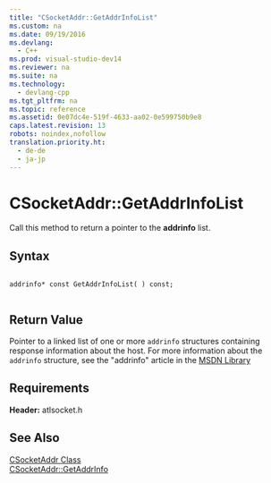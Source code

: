 ```yaml
---
title: "CSocketAddr::GetAddrInfoList"
ms.custom: na
ms.date: 09/19/2016
ms.devlang: 
  - C++
ms.prod: visual-studio-dev14
ms.reviewer: na
ms.suite: na
ms.technology: 
  - devlang-cpp
ms.tgt_pltfrm: na
ms.topic: reference
ms.assetid: 0e07dc4e-519f-4633-aa02-0e599750b9e8
caps.latest.revision: 13
robots: noindex,nofollow
translation.priority.ht: 
  - de-de
  - ja-jp
---
```

# CSocketAddr::GetAddrInfoList
Call this method to return a pointer to the **addrinfo** list.  
  
## Syntax  
  
```  
  
addrinfo* const GetAddrInfoList( ) const;  
  
```  
  
## Return Value  
 Pointer to a linked list of one or more `addrinfo` structures containing response information about the host. For more information about the `addrinfo` structure, see the "addrinfo" article in the [MSDN Library](http://go.microsoft.com/fwlink/?linkid=556)  
  
## Requirements  
 **Header:** atlsocket.h  
  
## See Also  
 [CSocketAddr Class](../vs140/CSocketAddr-Class.md)   
 [CSocketAddr::GetAddrInfo](../vs140/CSocketAddr--GetAddrInfo.md)